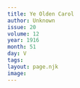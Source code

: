 ```yaml
---
title: Ye Olden Carol
author: Unknown
issue: 20
volume: 12
year: 1916
month: 51
day: V
tags:
layout: page.njk
image:
---
```

